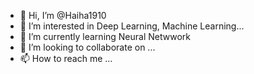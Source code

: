- 👋 Hi, I’m @Haiha1910
- 👀 I’m interested in Deep Learning, Machine Learning...
- 🌱 I’m currently learning  Neural Netwwork
- 💞️ I’m looking to collaborate on ...
- 📫 How to reach me ...

<!---
Haiha1910/Haiha1910 is a ✨ special ✨ repository because its `README.md` (this file) appears on your GitHub profile.
You can click the Preview link to take a look at your changes.
--->
